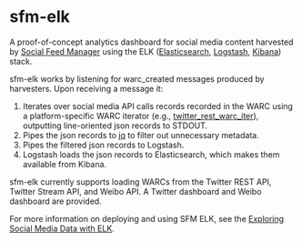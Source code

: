 # sfm-elk
A proof-of-concept analytics dashboard for social media content harvested by [Social Feed Manager](https://gwu-libraries.github.io/sfm-ui) using the ELK
([Elasticsearch](https://www.elastic.co/products/elasticsearch), [Logstash](https://www.elastic.co/products/logstash), 
[Kibana](https://www.elastic.co/products/kibana)) stack.

sfm-elk works by listening for warc_created messages produced by harvesters.  Upon receiving a message it:
1. Iterates over social media API calls records recorded in the WARC using a platform-specific WARC iterator 
(e.g., [twitter_rest_warc_iter](https://github.com/gwu-libraries/sfm-twitter-harvester/blob/master/twitter_rest_warc_iter.py)), 
outputting line-oriented json records to STDOUT.
2. Pipes the json records to [jq](https://stedolan.github.io/jq/) to filter out unnecessary metadata.
3. Pipes the filtered json records to Logstash.
4. Logstash loads the json records to Elasticsearch, which makes them available from Kibana.

sfm-elk currently supports loading WARCs from the Twitter REST API, Twitter Stream API, and Weibo API. A Twitter dashboard
and Weibo dashboard are provided.

For more information on deploying and using SFM ELK, see the [Exploring Social Media Data with ELK](http://sfm.readthedocs.io/en/latest/exploring.html).
